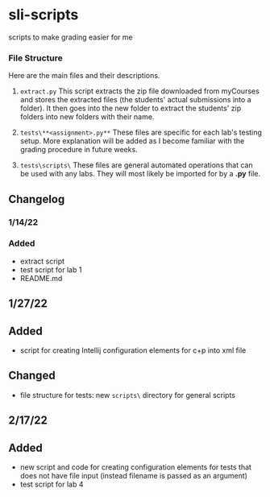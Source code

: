 # sli-scripts
scripts to make grading easier for me

### File Structure
Here are the main files and their descriptions.

1. `extract.py`
This script extracts the zip file downloaded from myCourses and stores the extracted files (the students' actual submissions into a folder). It then goes into the new folder to extract the students' zip folders into new folders with their name.

2. `tests\**<assignment>.py**`
These files are specific for each lab's testing setup. More explanation will be added as I become familiar with the grading procedure in future weeks.

3. `tests\scripts\`
These files are general automated operations that can be used with any labs. They will most likely be imported for by a **<assignment>.py** file.

## Changelog

### 1/14/22
### Added
- extract script
- test script for lab 1
- README.md

## 1/27/22
## Added
- script for creating Intellij configuration elements for c+p into xml file
## Changed
- file structure for tests: new `scripts\` directory for general scripts

## 2/17/22
## Added
- new script and code for creating configuration elements for tests that does not have file input (instead filename is passed as an argument)
- test script for lab 4